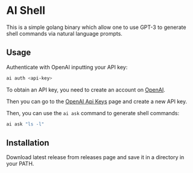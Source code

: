 # AI Shell

This is a simple golang binary which allow one to use GPT-3 to generate shell commands via natural language prompts.

## Usage

Authenticate with OpenAI inputting your API key:

```bash
ai auth <api-key>
```

To obtain an API key, you need to create an account on [OpenAI](https://beta.openai.com/).

Then you can go to the [OpenAI Api Keys](https://beta.openai.com/account/api-keys) page and create a new API key.

Then, you can use the `ai ask` command to generate shell commands:

```bash
ai ask "ls -l"
```

## Installation

Download latest release from releases page and save it in a directory in your PATH.